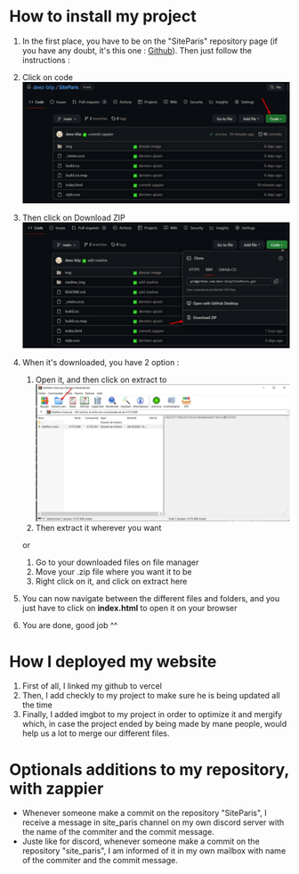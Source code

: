 # How to install my project

1. In the first place, you have to be on the "SiteParis" repository page (if you have any doubt, it's this one : [Github](https://github.com/deez-blip/SiteParis)). Then just follow the instructions :
2. Click on code ![Contenu du alt](/readme_img/Screenshot_4.jpg)
3. Then click on Download ZIP ![Contenu du alt](/readme_img/Screenshot_1.jpg)
4. When it's downloaded, you have 2 option :
    1. Open it, and then click on extract to ![Contenu du alt](/readme_img/Screenshot_2.jpg)
    2. Then extract it wherever you want

    or

    1. Go to your downloaded files on file manager
    2. Move your .zip file where you want it to be
    3. Right click on it, and click on extract here
5. You can now navigate between the different files and folders, and you just have to click on **index.html** to open it on your browser
6. You are done, good job ^^

# How I deployed my website

1. First of all, I linked my github to vercel
2. Then, I add checkly to my project to make sure he is being updated all the time
3. Finally, I added imgbot to my project in order to optimize it and mergify which, in case the project ended by being made by mane people, would help us a lot to merge our different files.

# Optionals additions to my repository, with zappier

* Whenever someone make a commit on the repository "SiteParis", I receive a message in site_paris channel on my own discord server with the name of the commiter and the commit message.
* Juste like for discord, whenever someone make a commit on the repository "site_paris", I am informed of it in my own mailbox with name of the commiter and the commit message.